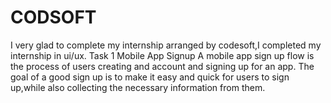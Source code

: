# CODSOFT
I very glad to complete my internship arranged by codesoft,I completed my internship in ui/ux.
Task 1
Mobile App Signup
A mobile app sign up flow is the process of users creating and account and signing up for an app.
The goal of a good sign up is to make it easy and quick for users to sign up,while also collecting the
necessary information from them.


